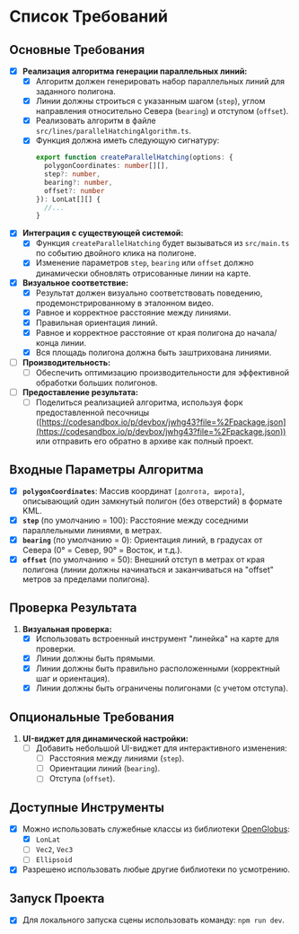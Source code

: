 # Список Требований

## Основные Требования

- [x] **Реализация алгоритма генерации параллельных линий:**
    - [x] Алгоритм должен генерировать набор параллельных линий для заданного полигона.
    - [x] Линии должны строиться с указанным шагом (`step`), углом направления относительно Севера (`bearing`) и отступом (`offset`).
    - [x] Реализовать алгоритм в файле `src/lines/parallelHatchingAlgorithm.ts`.
    - [x] Функция должна иметь следующую сигнатуру:
        ```ts
        export function createParallelHatching(options: {
          polygonCoordinates: number[][],
          step?: number,
          bearing?: number,
          offset?: number
        }): LonLat[][] {
          //...
        }
        ```

- [x] **Интеграция с существующей системой:**
    - [x] Функция `createParallelHatching` будет вызываться из `src/main.ts` по событию двойного клика на полигоне.
    - [x] Изменение параметров `step`, `bearing` или `offset` должно динамически обновлять отрисованные линии на карте.

- [x] **Визуальное соответствие:**
    - [x] Результат должен визуально соответствовать поведению, продемонстрированному в эталонном видео.
    - [x] Равное и корректное расстояние между линиями.
    - [x] Правильная ориентация линий.
    - [x] Равное и корректное расстояние от края полигона до начала/конца линии.
    - [x] Вся площадь полигона должна быть заштрихована линиями.

- [ ] **Производительность:**
    - [ ] Обеспечить оптимизацию производительности для эффективной обработки больших полигонов.

- [ ] **Предоставление результата:**
    - [ ] Поделиться реализацией алгоритма, используя форк предоставленной песочницы ([https://codesandbox.io/p/devbox/jwhg43?file=%2Fpackage.json](https://codesandbox.io/p/devbox/jwhg43?file=%2Fpackage.json)) или отправить его обратно в архиве как полный проект.

## Входные Параметры Алгоритма

- [x] **`polygonCoordinates`**: Массив координат `[долгота, широта]`, описывающий один замкнутый полигон (без отверстий) в формате KML.
- [x] **`step`** (по умолчанию = 100): Расстояние между соседними параллельными линиями, в метрах.
- [x] **`bearing`** (по умолчанию = 0): Ориентация линий, в градусах от Севера (0° = Север, 90° = Восток, и т.д.).
- [x] **`offset`** (по умолчанию = 50): Внешний отступ в метрах от края полигона (линии должны начинаться и заканчиваться на "offset" метров за пределами полигона).

## Проверка Результата

1.  **Визуальная проверка:**
    - [x] Использовать встроенный инструмент "линейка" на карте для проверки.
    - [x] Линии должны быть прямыми.
    - [x] Линии должны быть правильно расположенными (корректный шаг и ориентация).
    - [x] Линии должны быть ограничены полигонами (с учетом отступа).

## Опциональные Требования

1.  **UI-виджет для динамической настройки:**
    - [ ] Добавить небольшой UI-виджет для интерактивного изменения:
        - [ ] Расстояния между линиями (`step`).
        - [ ] Ориентации линий (`bearing`).
        - [ ] Отступа (`offset`).

## Доступные Инструменты

- [x] Можно использовать служебные классы из библиотеки [OpenGlobus](https://github.com/openglobus/openglobus):
    - [x] `LonLat`
    - [ ] `Vec2`, `Vec3`
    - [ ] `Ellipsoid`
- [x] Разрешено использовать любые другие библиотеки по усмотрению.

## Запуск Проекта

- [x] Для локального запуска сцены использовать команду: `npm run dev`.